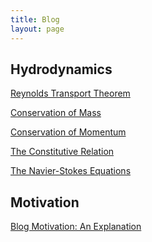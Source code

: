 ```yaml
---
title: Blog
layout: page
---
```


## Hydrodynamics

<a href="https://www.notion.so/Reynolds-Transport-Theorem-15c549a852504b3ba78c31b1dd6957ee">Reynolds Transport Theorem</a>

<a href="https://www.notion.so/Conservation-of-Mass-1dd16c68413645b9ba027fcd4418944e">Conservation of Mass</a>

<a href="https://www.notion.so/Conservation-of-Momentum-0381f4614ac34116b422ebde36fd8fb2">Conservation of Momentum</a>

<a href="https://www.notion.so/The-Constitutive-Relation-266f33ce349a40628f26b677bb9df9ba">The Constitutive Relation</a>

<a href="https://www.notion.so/Navier-Stokes-2442283b83304800bb73c4d52cc9e94b">The Navier-Stokes Equations</a>

 ## Motivation

 <a href="https://www.notion.so/2020-10-27-quals-354c7427eaf94c4592d1ffca779f8ebf">Blog Motivation: An Explanation</a>







